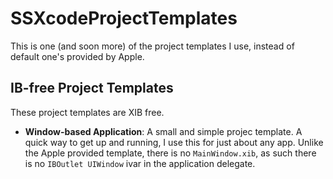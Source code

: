 # SSXcodeProjectTemplates

This is one (and soon more) of the project templates I use, instead of default one's provided by Apple.

## IB-free Project Templates

These project templates are XIB free.

 - **Window-based Application**:
		A small and simple projec template. A quick way to get up and running, I use this for just about any app. Unlike the Apple provided template, there is no `MainWindow.xib`, as such there is no `IBOutlet UIWindow` ivar in the application delegate. 